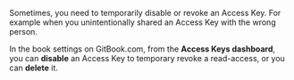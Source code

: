 Sometimes, you need to temporarily disable or revoke an Access Key. For example when you unintentionally shared an Access Key with the wrong person.

In the book settings on GitBook.com, from the **Access Keys dashboard**, you can **disable** an Access Key to temporary revoke a read-access, or you can **delete** it.
